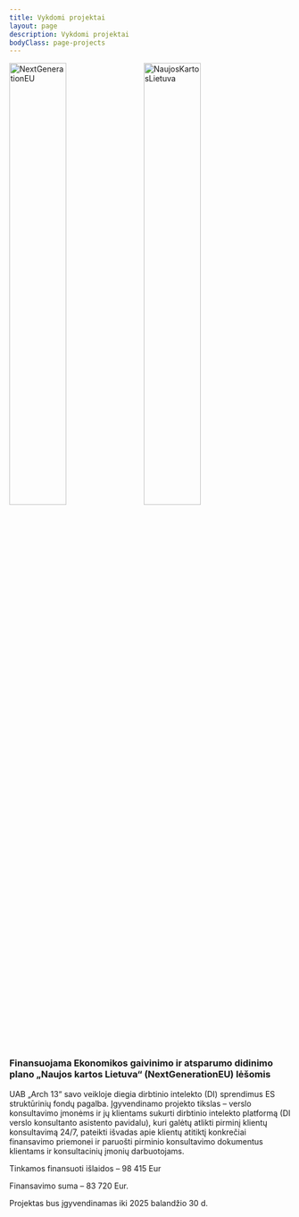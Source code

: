 ```yaml
---
title: Vykdomi projektai
layout: page
description: Vykdomi projektai
bodyClass: page-projects
---
```


<img src="{{ 'images/NextGenerationEU-black.jpg' | relative_url }}" alt="NextGenerationEU" width="45%" style="display: inline-block; margin-right: 10px;">
<img src="{{ 'images/NaujosKartosLietuva-black.png' | relative_url }}" alt="NaujosKartosLietuva" width="45%" style="display: inline-block;">


### Finansuojama Ekonomikos gaivinimo ir atsparumo didinimo plano „Naujos kartos Lietuva“ (NextGenerationEU) lėšomis

UAB „Arch 13“ savo veikloje diegia dirbtinio intelekto (DI) sprendimus ES struktūrinių fondų pagalba. Įgyvendinamo projekto tikslas – verslo konsultavimo įmonėms ir jų klientams sukurti dirbtinio intelekto platformą (DI verslo konsultanto asistento pavidalu), kuri galėtų atlikti pirminį klientų konsultavimą 24/7, pateikti išvadas apie klientų atitiktį konkrečiai finansavimo priemonei ir paruošti pirminio konsultavimo dokumentus klientams ir konsultacinių įmonių darbuotojams.

Tinkamos finansuoti išlaidos – 98 415 Eur

Finansavimo suma – 83 720 Eur.

Projektas bus įgyvendinamas iki 2025 balandžio 30 d.
